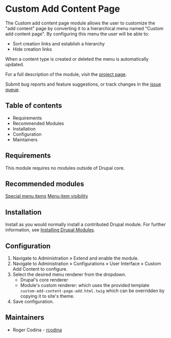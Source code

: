 # Custom Add Content Page

The Custom add content page module allows the user to customize the "add
content" page by converting it to a hierarchical menu named "Custom add content
page". By configuring this menu the user will be able to:

 - Sort creation links and establish a hierarchy
 - Hide creation links

When a content type is created or deleted the menu is automatically updated.

For a full description of the module, visit the
[project page](https://www.drupal.org/project/custom_add_content).

Submit bug reports and feature suggestions, or track changes in the
[issue queue](https://www.drupal.org/project/issues/custom_add_content).


## Table of contents

 - Requirements
 - Recommended Modules
 - Installation
 - Configuration
 - Maintainers


## Requirements

This module requires no modules outside of Drupal core.


## Recommended modules

[Special menu items](https://www.drupal.org/project/special_menu_items)
[Menu item visibility](https://www.drupal.org/project/menu_item_visibility)


## Installation

Install as you would normally install a contributed Drupal module. For further
information, see
[Installing Drupal Modules](https://www.drupal.org/docs/extending-drupal/installing-drupal-modules).


## Configuration

1. Navigate to Administration » Extend and enable the module.
2. Navigate to Administration » Configurations » User Interface » Custom
   Add Content to configure.
3. Select the desired menu renderer from the dropdown.
   - Drupal's core renderer
   - Module's custom renderer: which uses the provided template
     `custom-add-content-page-add.html.twig` which can be
     overridden by copying it to site's theme.
4. Save configuration.


## Maintainers

- Roger Codina - [rcodina](https://www.drupal.org/u/rcodina)
